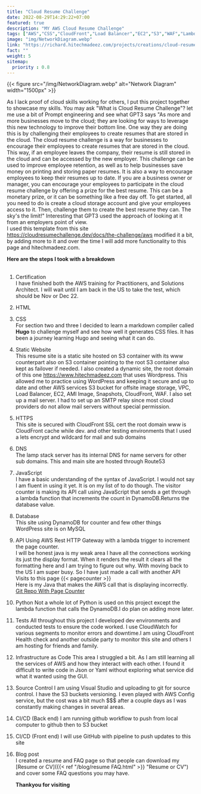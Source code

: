 ```yaml
---
title: "Cloud Resume Challenge"
date: 2022-08-29T14:29:22+07:00
featured: true
description: "MY AWS Cloud Resume Challenge"
tags: ["AWS","CSS","CloudFront","Load Balancer","EC2","S3","WAF","Lambda","Rest API"]
image: "img/NetworkDiagram.webp"
link: "https://richard.hitechmadeez.com/projects/creations/cloud-resume-challenge.html"
fact: ""
weight: 5
sitemap:
  priority : 0.8
---
```

  
  

{{< figure src="/img/NetworkDiagram.webp" alt="Network Diagram" width="1500px" >}}

As I lack proof of cloud skills working for others, I put this project together to showcase my skills. You may ask "What is Cloud Resume Challenge"? let me use a bit of Prompt engineering and see what GPT3 says "As more and more businesses move to the cloud; they are looking for ways to leverage this new technology to improve their bottom line. One way they are doing this is by challenging their employees to create resumes that are stored in the cloud.
The cloud resume challenge is a way for businesses to encourage their employees to create resumes that are stored in the cloud. This way, if an employee leaves the company, their resume is still stored in the cloud and can be accessed by the new employer.
This challenge can be used to improve employee retention, as well as to help businesses save money on printing and storing paper resumes. It is also a way to encourage employees to keep their resumes up to date.
If you are a business owner or manager, you can encourage your employees to participate in the cloud resume challenge by offering a prize for the best resume. This can be a monetary prize, or it can be something like a free day off.
To get started, all you need to do is create a cloud storage account and give your employees access to it. Then, challenge them to create the best resume they can. The sky's the limit!"  Interesting that GPT3 used the approach of looking at it from an employers point of view. 
<br>
I used this template from this site https://cloudresumechallenge.dev/docs/the-challenge/aws modified it a bit, by adding more to it and over the time I will add more functionality to this page and hitechmadeez.com.  
  
**Here are the steps I took with a breakdown**  
<br>  
1. Certification  
I have finished both the AWS training for Practitioners, and Solutions Architect. I will wait until I am back in the US to take the test, which should be Nov or Dec 22.
2. HTML
3. CSS  
For section two and three I decided to learn a markdown compiler called **Hugo** to challenge myself and see how well it generates CSS files. It has been a journey learning Hugo and seeing what it can do.
4. Static Website  
This resume site is a static site hosted on S3 container with its www counterpart also on S3 container pointing to the root S3 container also kept as failover if needed. 
I also created a dynamic site, the root domain of this one https://www.hitechmadeez.com that uses Wordpress. This allowed me to practice using WordPress and keeping it secure and up to date and other AWS services S3 bucket for offsite image storage, VPC, Load Balancer, EC2, AMI Image, Snapshots, CloudFront, WAF. I also set up a mail server. I had to set up an SMTP relay since most cloud providers do not allow mail servers without special permission.
5. HTTPS  
This site is secured with CloudFront SSL cert the root domain www is CloudFront cache while dev. and other testing environments that I used a lets encrypt and wildcard for mail and sub domains
6. DNS  
The lamp stack server has its internal DNS for name servers for other sub domains. This and main site are hosted through Route53 
7. JavaScript  
I have a basic understanding of the syntax of JavaScript. I would not say I am fluent in using it yet. It is on my list of to do though. The visitor counter is making its API call using JavaScript that sends a get through a lambda function that increments the count in DynamoDB.Returns the database value. 
8. Database  
This site using DynamoDB for counter and few other things  
WordPress site is on MySQL 
9. API
Using AWS Rest HTTP Gateway with a lambda trigger to increment the page counter.  
I will be honest java is my weak area I have all the connections working its just the display format. When it renders the result it clears all the formatting here and I am trying to figure out why. With moving back to the US I am super busy. So I have just made a call with another API  
Visits to this page
{{< pagecounter >}}  
Here is my Java that makes the AWS call that is displaying incorrectly. [Git Repo With Page Counter](https://github.com/rstandow/pagecounterAWS.git)
10. Python
Not a whole lot of Python is used on this project except the lambda function that calls the DynamoDB.I do plan on adding more later.
11. Tests
All throughout this project I developed dev environments and conducted tests to ensure the code worked. I use CloudWatch for various segments to monitor errors and downtime.I am using CloudFront Health check and another outside party to monitor this site and others I am hosting for friends and family. 
12. Infrastructure as Code
This area I struggled a bit. As I am still learning all the services of AWS and how they interact with each other. I found it difficult to write code in Json or Yaml without exploring what service did what it wanted using the GUI.
13. Source Control
I am using Visual Studio and uploading to git for source control. I have the S3 buckets versioning. I even played with AWS Config service, but the cost was a bit much $$$ after a couple days as I was constantly making changes in several areas.
14. CI/CD (Back end)
I am running github workflow to push from local computer to github then to S3 bucket
15. CI/CD (Front end)
I will use GitHub with pipeline to push updates to this site
16. Blog post  
I created a resume and FAQ page so that people can download my [Resume or CV]({{< ref "/blog/resume FAQ.html" >}} "Resume or CV") and cover some FAQ questions you may have.  


  
  
     **Thankyou for visiting**
